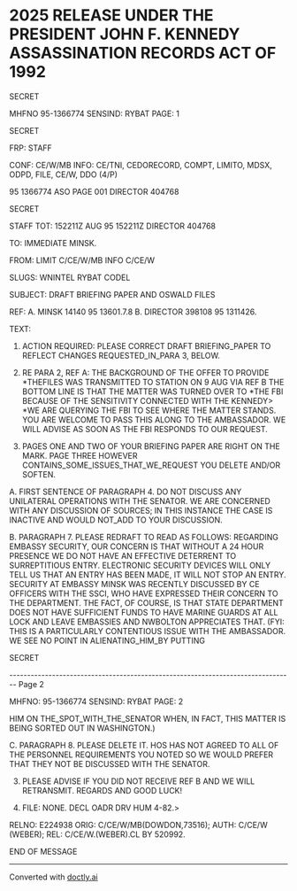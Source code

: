 # 2025 RELEASE UNDER THE PRESIDENT JOHN F. KENNEDY ASSASSINATION RECORDS ACT OF 1992

SECRET

MHFNO 95-1366774 SENSIND: RYBAT PAGE: 1

SECRET

FRP: STAFF

CONF: CE/W/MB INFO: CE/TNI, CEDORECORD, COMPT, LIMITO, MDSX, ODPD,
FILE, CE/W, DDO (4/P)

95 1366774 ASO PAGE 001 DIRECTOR 404768

SECRET

STAFF TOT: 152211Z AUG 95 152211Z DIRECTOR 404768

TO: IMMEDIATE MINSK.

FROM: LIMIT C/CE/W/MB INFO C/CE/W

SLUGS: WNINTEL RYBAT CODEL

SUBJECT: DRAFT BRIEFING PAPER AND OSWALD FILES

REF: A. MINSK 14140 95 13601.7.8
B. DIRECTOR 398108 95 1311426.

TEXT:

1. ACTION REQUIRED: PLEASE CORRECT DRAFT BRIEFING_PAPER TO REFLECT CHANGES REQUESTED_IN_PARA 3, BELOW.

2. RE PARA 2, REF A: THE BACKGROUND OF THE OFFER TO PROVIDE *THE<LEE HARVEY OSWALD>FILES WAS TRANSMITTED TO STATION ON 9 AUG VIA REF B THE BOTTOM LINE IS THAT THE MATTER WAS TURNED OVER TO *THE FBI BECAUSE OF THE SENSITIVITY CONNECTED WITH THE KENNEDY> *<ASSASSINATION->WE ARE QUERYING THE FBI TO SEE WHERE THE MATTER STANDS. YOU ARE WELCOME TO PASS THIS ALONG TO THE AMBASSADOR. WE WILL ADVISE AS SOON AS THE FBI RESPONDS TO OUR REQUEST.

3. PAGES ONE AND TWO OF YOUR BRIEFING PAPER ARE RIGHT ON THE MARK. PAGE THREE HOWEVER CONTAINS_SOME_ISSUES_THAT_WE_REQUEST YOU DELETE AND/OR SOFTEN.

A. FIRST SENTENCE OF PARAGRAPH 4. DO NOT DISCUSS ANY UNILATERAL OPERATIONS WITH THE SENATOR. WE ARE CONCERNED WITH ANY DISCUSSION OF SOURCES; IN THIS INSTANCE THE CASE IS INACTIVE AND WOULD NOT_ADD TO YOUR DISCUSSION.

B. PARAGRAPH 7. PLEASE REDRAFT TO READ AS FOLLOWS: REGARDING EMBASSY SECURITY, OUR CONCERN IS THAT WITHOUT A 24 HOUR PRESENCE WE DO NOT HAVE AN EFFECTIVE DETERRENT TO SURREPTITIOUS ENTRY. ELECTRONIC SECURITY DEVICES WILL ONLY TELL US THAT AN ENTRY HAS BEEN MADE, IT WILL NOT STOP AN ENTRY. SECURITY AT EMBASSY MINSK WAS RECENTLY DISCUSSED BY CE OFFICERS WITH THE SSCI, WHO HAVE EXPRESSED THEIR CONCERN TO THE DEPARTMENT. THE FACT, OF COURSE, IS THAT STATE DEPARTMENT DOES NOT HAVE SUFFICIENT FUNDS TO HAVE MARINE GUARDS AT ALL LOCK AND LEAVE EMBASSIES AND NWBOLTON APPRECIATES THAT. (FYI: THIS IS A PARTICULARLY CONTENTIOUS ISSUE WITH THE AMBASSADOR. WE SEE NO POINT IN ALIENATING_HIM_BY PUTTING

SECRET


-------------------------------------------------------------------------------- Page 2

MHFNO: 95-1366774 SENSIND: RYBAT PAGE: 2

HIM ON THE_SPOT_WITH_THE_SENATOR WHEN, IN FACT, THIS MATTER IS
BEING SORTED OUT IN WASHINGTON.)

C. PARAGRAPH 8. PLEASE DELETE IT. HOS HAS NOT AGREED
TO ALL OF THE PERSONNEL REQUIREMENTS YOU NOTED SO WE WOULD PREFER
THAT THEY NOT BE DISCUSSED WITH THE SENATOR.

3. PLEASE ADVISE IF YOU DID NOT RECEIVE REF B AND WE WILL
   RETRANSMIT. REGARDS AND GOOD LUCK!

4. FILE: NONE. DECL OADR DRV HUM 4-82.>

RELNO: E224938
ORIG: C/CE/W/MB(DOWDON,73516); AUTH: C/CE/W (WEBER); REL:
C/CE/W.(WEBER).CL BY 520992.

END OF MESSAGE


---
Converted with [doctly.ai](https://doctly.ai)